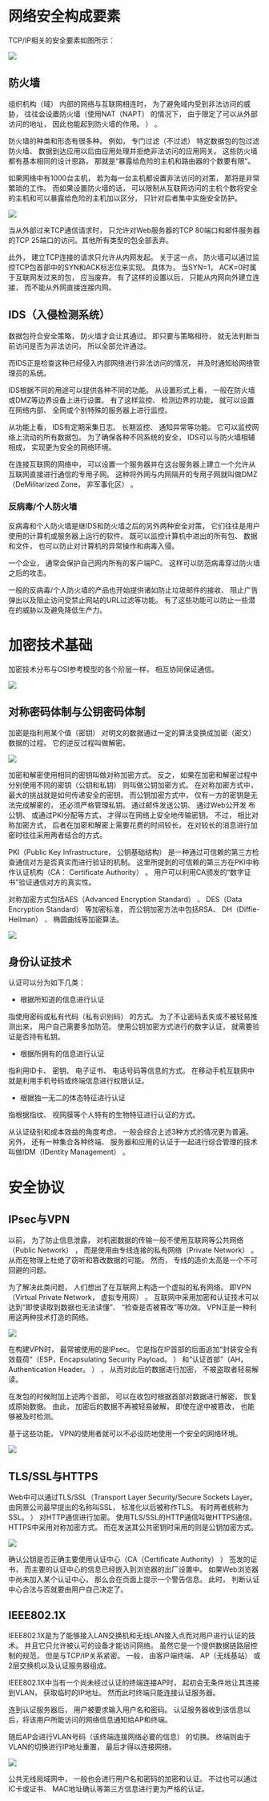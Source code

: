 # 网络安全构成要素  

TCP/IP相关的安全要素如图所示：

![](./img/safety_elements.png)

## 防火墙  

组织机构（域） 内部的网络与互联网相连时， 为了避免域内受到非法访问的威胁， 往往会设置防火墙（使用NAT（NAPT） 的情况下， 由于限定了可以从外部访问的地址， 因此也能起到防火墙的作用。 ） 。  

防火墙的种类和形态有很多种。 例如， 专门过滤（不过滤） 特定数据包的包过滤防火墙、 数据到达应用以后由应用处理并拒绝非法访问的应用网关。 这些防火墙都有基本相同的设计思路， 那就是“暴露给危险的主机和路由器的个数要有限”。  

如果网络中有1000台主机， 若为每一台主机都设置非法访问的对策， 那将是非常繁琐的工作。 而如果设置防火墙的话， 可以限制从互联网访问的主机个数将安全的主机和可以暴露给危险的主机加以区分， 只针对后者集中实施安全防护。    

![](./img/firewall.png)

当从外部过来TCP通信请求时， 只允许对Web服务器的TCP 80端口和邮件服务器的TCP 25端口的访问。其他所有类型的包全部丢弃。

此外， 建立TCP连接的请求只允许从内网发起。 关于这一点， 防火墙可以通过监控TCP包首部中的SYN和ACK标志位来实现。 具体为， 当SYN=1， ACK=0时属于互联网发过来的包， 应当废弃。 有了这样的设置以后， 只能从内网向外建立连接， 而不能从外网直接连接内网。  

## IDS（入侵检测系统）  

数据包符合安全策略， 防火墙才会让其通过。 即只要与策略相符， 就无法判断当前访问是否为非法访问， 所以全部允许通过。

而IDS正是检查这种已经侵入内部网络进行非法访问的情况， 并及时通知给网络管理员的系统。  

IDS根据不同的用途可以提供各种不同的功能。 从设置形式上看， 一般在防火墙或DMZ等边界设备上进行设置。 有了这样监控、 检测边界的功能， 就可以设置在网络内部、 全网或个别特殊的服务器上进行监控。  

从功能上看， IDS有定期采集日志、 长期监控、 通知异常等功能。 它可以监控网络上流动的所有数据包。 为了确保各种不同系统的安全， IDS可以与防火墙相辅相成， 实现更为安全的网络环境。  

在连接互联网的网络中， 可以设置一个服务器并在这台服务器上建立一个允许从互联网直接进行通信的专用子网。 这种将外网与内网隔开的专用子网就叫做DMZ（DeMilitarized Zone， 非军事化区） 。  

### 反病毒/个人防火墙  

反病毒和个人防火墙是继IDS和防火墙之后的另外两种安全对策， 它们往往是用户使用的计算机或服务器上运行的软件。 既可以监控计算机中进出的所有包、 数据和文件， 也可以防止对计算机的异常操作和病毒入侵。  

一个企业， 通常会保护自己网内所有的客户端PC。 这样可以防范病毒穿过防火墙之后的攻击。  

一般的反病毒/个人防火墙的产品也开始提供诸如防止垃圾邮件的接收、 阻止广告弹出以及阻止访问受禁止网站的URL过滤等功能。 有了这些功能可以防止一些潜在的威胁以及避免降低生产力。  

# 加密技术基础  

加密技术分布与OSI参考模型的各个阶层一样， 相互协同保证通信。  

![](./img/encryption.png)

## 对称密码体制与公钥密码体制  

加密是指利用某个值（密钥） 对明文的数据通过一定的算法变换成加密（密文） 数据的过程。 它的逆反过程叫做解密。  

![](./img/encode.png)

加密和解密使用相同的密钥叫做对称加密方式。 反之， 如果在加密和解密过程中分别使用不同的密钥（公钥和私钥） 则叫做公钥加密方式。 在对称加密方式中， 最大的挑战就是如何传递安全的密钥。 而公钥加密方式中， 仅有一方的密钥是无法完成解密的， 还必须严格管理私钥。 通过邮件发送公钥、 通过Web公开发
布公钥、 或通过PKI分配等方式， 才得以在网络上安全地传输密钥。 不过， 相比对称加密方式， 后者在加密和解密上需要花费的时间较长， 在对较长的消息进行加密时往往采用两者结合的方式。

PKI（Public Key Infrastructure， 公钥基础结构） 是一种通过可信赖的第三方检查通信对方是否真实而进行验证的机制。 这里所提到的可信赖的第三方在PKI中称作认证机构（CA： Certificate Authority） 。 用户可以利用CA颁发的“数字证书”验证通信对方的真实性。     

对称加密方式包括AES（Advanced Encryption Standard） 、 DES（Data Encryption Standard） 等加密标准， 而公钥加密方法中包括RSA、 DH（Diffie-Hellman） 、 椭圆曲线等加密算法。  

![](./img/encode2.png)

## 身份认证技术  

认证可以分为如下几类：

- 根据所知道的信息进行认证  

指使用密码或私有代码（私有识别码） 的方式。 为了不让密码丢失或不被轻易推测出来， 用户自己需要多加防范。 使用公钥加密方式进行的数字认证， 就需要验证是否持有私钥。  

- 根据所拥有的信息进行认证  

指利用ID卡、 密钥、 电子证书、 电话号码等信息的方式。 在移动手机互联网中就是利用手机号码或终端信息进行权限认证。  

- 根据独一无二的体态特征进行认证  

指根据指纹、 视网膜等个人特有的生物特征进行认证的方式。  

从认证级别和成本效益的角度考虑， 一般会综合上述3种方式的情况更为普遍。 另外， 还有一种集合各种终端、 服务器和应用的认证于一起进行综合管理的技术叫做IDM（IDentity Management） 。  

# 安全协议  

## IPsec与VPN  

以前， 为了防止信息泄露， 对机密数据的传输一般不使用互联网等公共网络（Public Network） ， 而是使用由专线连接的私有网络（Private Network） 。 从而在物理上杜绝了窃听和篡改数据的可能。 然而， 专线的造价太高是一个不可回避的问题。  

为了解决此类问题， 人们想出了在互联网上构造一个虚拟的私有网络。 即VPN（Virtual Private Network， 虚拟专用网） 。 互联网中采用加密和认证技术可以达到“即使读取到数据也无法读懂”、 “检查是否被篡改”等功效。 VPN正是一种利用这两种技术打造的网络。 

![](./img/vpn.png)

在构建VPN时， 最常被使用的是IPsec。 它是指在IP首部的后面追加“封装安全有效载荷”（ESP，Encapsulating Security Payload。 ） 和“认证首部”（AH， Authentication Header。 ） ， 从而对此后的数据进行加密， 不被盗取者轻易解读。    

在发包的时候附加上述两个首部， 可以在收包时根据首部对数据进行解密， 恢复成原始数据。 由此， 加密后的数据不再被轻易破解， 即使在途中被篡改， 也能够被及时检测。  

基于这些功能， VPN的使用者就可以不必设防地使用一个安全的网络环境。  

![](./img/ipsec.png)

## TLS/SSL与HTTPS  

Web中可以通过TLS/SSL（Transport Layer Security/Secure Sockets Layer。 由网景公司最早提出的名称叫SSL， 标准化以后被称作TLS。 有时两者统称为SSL。 ） 对HTTP通信进行加密。 使用TLS/SSL的HTTP通信叫做HTTPS通信。 HTTPS中采用对称加密方式。 而在发送其公共密钥时采用的则是公钥加密方式。    

![](./img/https.png)

确认公钥是否正确主要使用认证中心（CA（Certificate Authority） ） 签发的证书， 而主要的认证中心的信息已经嵌入到浏览器的出厂设置中。 如果Web浏览器中尚未加入某个认证中心， 那么会在页面上提示一个警告信息。 此时， 判断认证中心合法与否就要由用户自己决定了。  

## IEEE802.1X  

IEEE802.1X是为了能够接入LAN交换机和无线LAN接入点而对用户进行认证的技术。 并且它只允许被认可的设备才能访问网络。 虽然它是一个提供数据链路层控制的规范， 但是与TCP/IP关系紧密。 一般， 由客户端终端、 AP（无线基站） 或2层交换机以及认证服务器组成。  

IEEE802.1X中当有一个尚未经过认证的终端连接AP时， 起初会无条件地让其连接到VLAN， 获取临时的IP地址。 然而此时终端只能连接认证服务器。      

连到认证服务器后， 用户被要求输入用户名和密码。 认证服务器收到该信息以后，将该用户所能访问的网络信息通知给AP和终端。      

随后AP会进行VLAN号码（该终端连接网络必要的信息） 的切换。 终端则由于VLAN的切换进行IP地址重置， 最后才得以连接网络。        

![](./img/IEEE802.1X.png)

公共无线局域网中， 一般也会进行用户名和密码的加密和认证。 不过也可以通过IC卡或证书、 MAC地址确认等第三方信息进行更为严格的认证。  